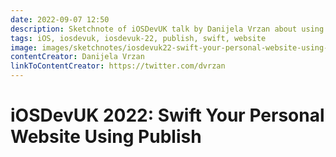 ```yaml
---
date: 2022-09-07 12:50
description: Sketchnote of iOSDevUK talk by Danijela Vrzan about using publish to create a website
tags: iOS, iosdevuk, iosdevuk-22, publish, swift, website
image: images/sketchnotes/iosdevuk22-swift-your-personal-website-using-publish-small.jpg
contentCreator: Danijela Vrzan
linkToContentCreator: https://twitter.com/dvrzan
---
```


# iOSDevUK 2022: Swift Your Personal Website Using Publish

